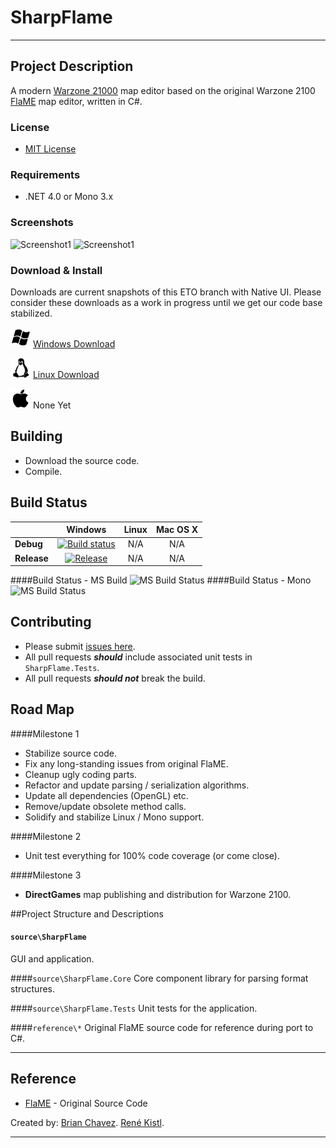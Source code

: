 SharpFlame
======================
----------------------

Project Description
-------------------
A modern [Warzone 21000](http://wz2100.net/) map editor based on the original Warzone 2100 [FlaME](https://github.com/flail/flaME) map editor, written in C#.


### License
* [MIT License](https://github.com/bchavez/Dwolla/blob/master/LICENSE)

### Requirements
* .NET 4.0 or Mono 3.x

### Screenshots
![Screenshot1](https://raw.githubusercontent.com/bchavez/SharpFlame/eto/graphics/Screenshot1.jpg)
![Screenshot1](https://raw.githubusercontent.com/bchavez/SharpFlame/eto/graphics/Screenshot2.jpg)

### Download & Install

Downloads are current snapshots of this ETO branch with Native UI. Please consider these downloads as a work in progress until we get our code base stabilized.

![Windows](https://github.com/Turbo87/Font-Awesome/raw/platform-icons/svg/windows.png) [Windows Download](http://teamcity.codebetter.com/guestAuth/repository/download/bt1245/.lastSuccessful/SharpFlame.Windows.zip)

![Linux](https://github.com/Turbo87/Font-Awesome/raw/platform-icons/svg/linux.png) [Linux Download](http://teamcity.codebetter.com/guestAuth/repository/download/bt1246/.lastSuccessful/SharpFlame.Linux.zip)

![Mac](https://github.com/Turbo87/Font-Awesome/raw/platform-icons/svg/apple.png) None Yet

Building
--------
* Download the source code.
* Compile.



Build Status
------------

|         | Windows| Linux  |Mac OS X |
|---------|:------:|:------:|:-------:|
|**Debug**| [![Build status](https://ci.appveyor.com/api/projects/status/729c1ka8irgaevvv/branch/eto?svg=true)](https://ci.appveyor.com/project/bchavez/sharpflame/branch/eto) |  N/A | N/A |
|**Release**| [![Release](https://img.shields.io/github/release/bchavez/SharpFlame.svg)](https://github.com/bchavez/SharpFlame/releases) |  N/A  | N/A   |




####Build Status - MS Build
![MS Build Status](http://teamcity.codebetter.com/app/rest/builds/buildType:(id:bt1245)/statusIcon)
####Build Status - Mono
![MS Build Status](http://teamcity.codebetter.com/app/rest/builds/buildType:(id:bt1246)/statusIcon)

Contributing
--------
* Please submit [issues here](https://github.com/bchavez/SharpFlame/issues).
* All pull requests ***should*** include associated unit tests in `SharpFlame.Tests`.
* All pull requests ***should not*** break the build.

Road Map
-------

####Milestone 1
	
* Stabilize source code.
* Fix any long-standing issues from original FlaME.
* Cleanup ugly coding parts.
* Refactor and update parsing / serialization algorithms.
* Update all dependencies (OpenGL) etc.
* Remove/update obsolete method calls.
* Solidify and stabilize Linux / Mono support.

####Milestone 2
* Unit test everything for 100% code coverage (or come close).

####Milestone 3
* **DirectGames** map publishing and distribution for Warzone 2100.


##Project Structure and Descriptions

#### `source\SharpFlame`
GUI and application.

####`source\SharpFlame.Core`
Core component library for parsing format structures.

####`source\SharpFlame.Tests`
Unit tests for the application.

####`reference\*`
Original FlaME source code for reference during port to C#.




------------------------
 

Reference
---------
* [FlaME](https://github.com/flail/flaME) - Original Source Code


Created by:
[Brian Chavez](http://bchavez.bitarmory.com).
[René Kistl](http://rene.kistl.at).

---

